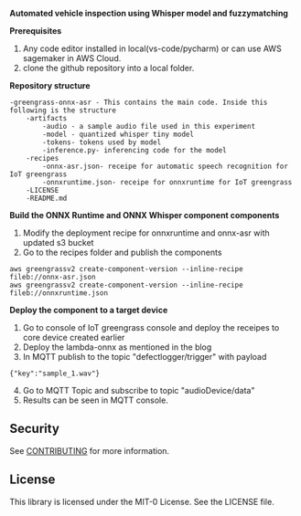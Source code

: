 **Automated vehicle inspection using Whisper model and fuzzymatching**



**Prerequisites**

1. Any code editor installed in local(vs-code/pycharm) or can use AWS sagemaker in AWS Cloud.
2. clone the github repository into a local folder.



**Repository structure**

```
-greengrass-onnx-asr - This contains the main code. Inside this following is the structure
    -artifacts
        -audio - a sample audio file used in this experiment
        -model - quantized whisper tiny model
        -tokens- tokens used by model
        -inference.py- inferencing code for the model
    -recipes
        -onnx-asr.json- receipe for automatic speech recognition for IoT greengrass
        -onnxruntime.json- receipe for onnxruntime for IoT greengrass
    -LICENSE
    -README.md

```


**Build the ONNX Runtime and ONNX Whisper component components**

1. Modify the deployment recipe for onnxruntime and onnx-asr with updated s3 bucket
2. Go to the recipes folder and publish the components

```
aws greengrassv2 create-component-version --inline-recipe fileb://onnx-asr.json
aws greengrassv2 create-component-version --inline-recipe fileb://onnxruntime.json

```
**Deploy the component to a target device**


1. Go to console of IoT greengrass console and deploy the receipes to core device created earlier
2. Deploy the lambda-onnx as mentioned in the blog
3. In MQTT publish to the topic "defectlogger/trigger" with payload 
```
{"key":"sample_1.wav"}

```
4. Go to MQTT Topic and subscribe to topic "audioDevice/data"
5. Results can be seen in MQTT console.


## Security

See [CONTRIBUTING](CONTRIBUTING.md#security-issue-notifications) for more information.

## License

This library is licensed under the MIT-0 License. See the LICENSE file.

